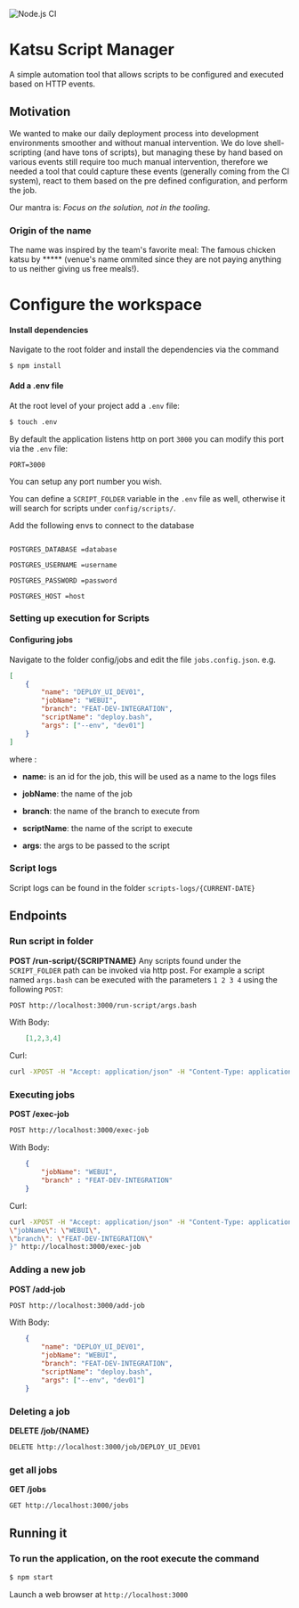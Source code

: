 ![Node.js CI](https://github.com/rafaelnferreira/katsu-script-manager/workflows/Node.js%20CI/badge.svg?branch=master)
  

  

# Katsu Script Manager

  

A simple automation tool that allows scripts to be configured and executed based on HTTP events.

  

  

## Motivation

  

We wanted to make our daily deployment process into development environments smoother and without manual intervention. We do love shell-scripting (and have tons of scripts), but managing these by hand based on various events still require too much manual intervention, therefore we needed a tool that could capture these events (generally coming from the CI system), react to them based on the pre defined configuration, and perform the job.

  

  

Our mantra is: *Focus on the solution, not in the tooling*.

  

  

### Origin of the name

  

The name was inspired by the team's favorite meal: The famous chicken katsu by ***** (venue's name ommited since they are not paying anything to us neither giving us free meals!).

  

  

# Configure the workspace

  

  

#### Install dependencies

  

Navigate to the root folder and install the dependencies via the command

  

`$ npm install`

  

  

#### Add a .env file

  

  

At the root level of your project add a `.env` file:

  

  

```bash
$ touch .env
```

  

  

By default the application listens http on port `3000` you can modify this port via the `.env` file:

  

  

```
PORT=3000
```

  

  

You can setup any port number you wish.

  

  

You can define a `SCRIPT_FOLDER` variable in the `.env` file as well, otherwise it will search for scripts under `config/scripts/`.

  

Add the following envs to connect to the database

  

```

POSTGRES_DATABASE =database

POSTGRES_USERNAME =username

POSTGRES_PASSWORD =password

POSTGRES_HOST =host

```

  

  

### Setting up execution for Scripts
 

#### Configuring jobs

  

Navigate to the folder config/jobs and edit the file `jobs.config.json`. e.g.

  

```json
[
	{
		"name": "DEPLOY_UI_DEV01",
		"jobName": "WEBUI",
		"branch": "FEAT-DEV-INTEGRATION",
		"scriptName": "deploy.bash",
		"args": ["--env", "dev01"]
	}
]
```

  

where	:

  

-  <b>name:</b> is an id for the job, this will be used as a name to the logs files

  

-  <b>jobName</b>: the name of the job

  

-  <b>branch</b>: the name of the branch to execute from

  

-  <b>scriptName</b>: the name of the script to execute

  

-  <b>args</b>: the args to be passed to the script

  

  



  

### Script logs

  

Script logs can be found in the folder `scripts-logs/{CURRENT-DATE}`

  
 ## Endpoints
 
 ### Run script in folder
 <b>POST /run-script/{SCRIPTNAME}</b>
 Any scripts found under the `SCRIPT_FOLDER` path can be invoked via http post. For example a script named `args.bash` can be executed with the parameters `1 2 3 4` using the following `POST`:
 
```bash
POST http://localhost:3000/run-script/args.bash
```
With Body:
```json
	[1,2,3,4]
```

Curl:
  ```bash
curl -XPOST -H "Accept: application/json" -H "Content-Type: application/json" -d "[\"1\", \"2\", \"3\", \"4\"]" http://localhost:3000/run-script/args.bash
```

 ### Executing jobs
 <b>POST /exec-job</b>

```bash
POST http://localhost:3000/exec-job
```

 

With Body:
```json
	{
		"jobName": "WEBUI",
		"branch" : "FEAT-DEV-INTEGRATION"
	}
```

Curl:
```bash
curl -XPOST -H "Accept: application/json" -H "Content-Type: application/json" -d "{
\"jobName\": \"WEBUI\",
\"branch\": \"FEAT-DEV-INTEGRATION\"
}" http://localhost:3000/exec-job
```

### Adding a new job
 <b>POST /add-job</b>

```bash
POST http://localhost:3000/add-job
```
With Body:
```json
	{
		"name": "DEPLOY_UI_DEV01",
		"jobName": "WEBUI",
		"branch": "FEAT-DEV-INTEGRATION",
		"scriptName": "deploy.bash",
		"args": ["--env", "dev01"]
	}
```

### Deleting a  job
 <b>DELETE /job/{NAME}</b>

```bash
DELETE http://localhost:3000/job/DEPLOY_UI_DEV01
```

### get all  jobs
 <b>GET /jobs</b>

```bash
GET http://localhost:3000/jobs
```

## Running it

  

  

### To run the application, on the root execute the command

  

  

```bash
$ npm start
```

  

  

Launch a web browser at `http://localhost:3000`
